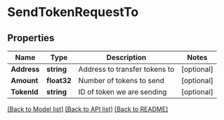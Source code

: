 # SendTokenRequestTo

## Properties
Name | Type | Description | Notes
------------ | ------------- | ------------- | -------------
**Address** | **string** | Address to transfer tokens to | [optional] 
**Amount** | **float32** | Number of tokens to send | [optional] 
**TokenId** | **string** | ID of token we are sending | [optional] 

[[Back to Model list]](../README.md#documentation-for-models) [[Back to API list]](../README.md#documentation-for-api-endpoints) [[Back to README]](../README.md)


